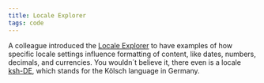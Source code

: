 ```yaml
---
title: Locale Explorer
tags: code
---
```

A colleague introduced the [Locale Explorer](https://icu4c-demos.unicode.org/icu-bin/locexp) to have examples of how specific locale settings influence formatting of content, like dates, numbers, decimals, and currencies. You wouldn´t believe it, there even is a locale [ksh-DE](https://icu4c-demos.unicode.org/icu-bin/locexp?d_=de&_=ksh_DE), which stands for the Kölsch language in Germany. 